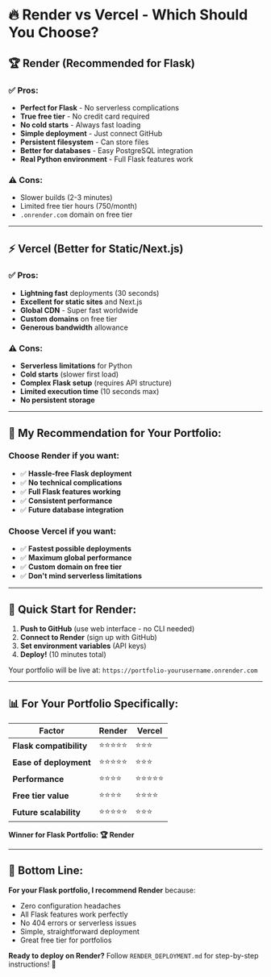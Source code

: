 # 🔥 Render vs Vercel - Which Should You Choose?

## 🏆 **Render** (Recommended for Flask)

### ✅ **Pros:**
- **Perfect for Flask** - No serverless complications
- **True free tier** - No credit card required
- **No cold starts** - Always fast loading
- **Simple deployment** - Just connect GitHub
- **Persistent filesystem** - Can store files
- **Better for databases** - Easy PostgreSQL integration
- **Real Python environment** - Full Flask features work

### ⚠️ **Cons:**
- Slower builds (2-3 minutes)
- Limited free tier hours (750/month)
- `.onrender.com` domain on free tier

---

## ⚡ **Vercel** (Better for Static/Next.js)

### ✅ **Pros:**
- **Lightning fast** deployments (30 seconds)
- **Excellent for static sites** and Next.js
- **Global CDN** - Super fast worldwide
- **Custom domains** on free tier
- **Generous bandwidth** allowance

### ⚠️ **Cons:**
- **Serverless limitations** for Python
- **Cold starts** (slower first load)
- **Complex Flask setup** (requires API structure)
- **Limited execution time** (10 seconds max)
- **No persistent storage**

---

## 🎯 **My Recommendation for Your Portfolio:**

### Choose **Render** if you want:
- ✅ **Hassle-free Flask deployment**
- ✅ **No technical complications**
- ✅ **Full Flask features working**
- ✅ **Consistent performance**
- ✅ **Future database integration**

### Choose **Vercel** if you want:
- ✅ **Fastest possible deployments**
- ✅ **Maximum global performance**
- ✅ **Custom domain on free tier**
- ✅ **Don't mind serverless limitations**

---

## 🚀 **Quick Start for Render:**

1. **Push to GitHub** (use web interface - no CLI needed)
2. **Connect to Render** (sign up with GitHub)
3. **Set environment variables** (API keys)
4. **Deploy!** (10 minutes total)

Your portfolio will be live at: `https://portfolio-yourusername.onrender.com`

---

## 📊 **For Your Portfolio Specifically:**

| Factor | Render | Vercel |
|--------|--------|--------|
| **Flask compatibility** | ⭐⭐⭐⭐⭐ | ⭐⭐⭐ |
| **Ease of deployment** | ⭐⭐⭐⭐⭐ | ⭐⭐⭐ |
| **Performance** | ⭐⭐⭐⭐ | ⭐⭐⭐⭐⭐ |
| **Free tier value** | ⭐⭐⭐⭐ | ⭐⭐⭐⭐ |
| **Future scalability** | ⭐⭐⭐⭐⭐ | ⭐⭐⭐ |

**Winner for Flask Portfolio: 🏆 Render**

---

## 🎯 **Bottom Line:**

**For your Flask portfolio, I recommend Render** because:
- Zero configuration headaches
- All Flask features work perfectly
- No 404 errors or serverless issues
- Simple, straightforward deployment
- Great free tier for portfolios

**Ready to deploy on Render?** Follow `RENDER_DEPLOYMENT.md` for step-by-step instructions! 🚀

